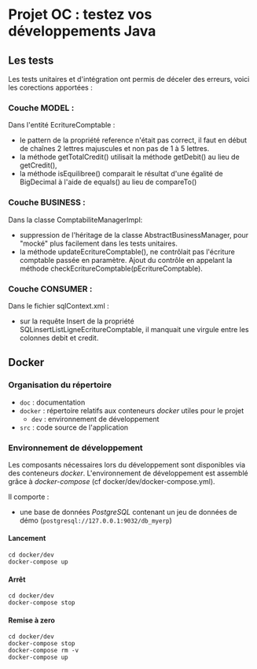# Projet OC : testez vos développements Java

## Les tests
Les tests unitaires et d'intégration ont permis de déceler des erreurs, voici les corections apportées :

### Couche MODEL : 
Dans l'entité EcritureComptable :
*   le pattern de la propriété reference n'était pas correct, il faut en début de chaînes 2 lettres majuscules et non pas de 1 à 5 lettres.
*   la méthode getTotalCredit() utilisait la méthode getDebit() au lieu de getCredit(),
*   la méthode isEquilibree() comparait le résultat d'une égalité de BigDecimal à l'aide de equals() au lieu de compareTo()


### Couche BUSINESS :
Dans la classe ComptabiliteManagerImpl:
*   suppression de l'héritage de la classe AbstractBusinessManager, pour "mocké" plus facilement dans les tests unitaires.
*   la méthode updateEcritureComptable(), ne contrôlait pas l'écriture comptable passée en paramètre. 
Ajout du contrôle en appelant la méthode checkEcritureComptable(pEcritureComptable).
		
### Couche CONSUMER :
Dans le fichier sqlContext.xml :
*   sur la requête Insert de la propriété SQLinsertListLigneEcritureComptable, 
	il manquait une virgule entre les colonnes debit et credit.


## Docker
### Organisation du répertoire

*   `doc` : documentation
*   `docker` : répertoire relatifs aux conteneurs _docker_ utiles pour le projet
    *   `dev` : environnement de développement
*   `src` : code source de l'application


### Environnement de développement

Les composants nécessaires lors du développement sont disponibles via des conteneurs _docker_.
L'environnement de développement est assemblé grâce à _docker-compose_
(cf docker/dev/docker-compose.yml).

Il comporte :

*   une base de données _PostgreSQL_ contenant un jeu de données de démo (`postgresql://127.0.0.1:9032/db_myerp`)



#### Lancement

    cd docker/dev
    docker-compose up


#### Arrêt

    cd docker/dev
    docker-compose stop


#### Remise à zero

    cd docker/dev
    docker-compose stop
    docker-compose rm -v
    docker-compose up
